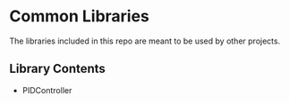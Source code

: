 # Common Libraries

The libraries included in this repo are meant to be used by other projects.

## Library Contents

* PIDController
